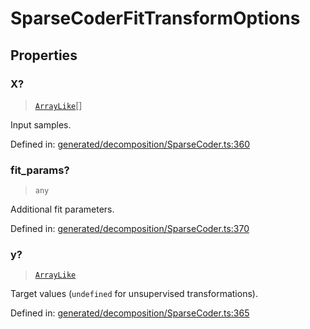 # SparseCoderFitTransformOptions

## Properties

### X?

> [`ArrayLike`](../types/ArrayLike.md)[]

Input samples.

Defined in:  [generated/decomposition/SparseCoder.ts:360](https://github.com/transitive-bullshit/scikit-learn-ts/blob/122b3c0/packages/sklearn/src/generated/decomposition/SparseCoder.ts#L360)

### fit\_params?

> `any`

Additional fit parameters.

Defined in:  [generated/decomposition/SparseCoder.ts:370](https://github.com/transitive-bullshit/scikit-learn-ts/blob/122b3c0/packages/sklearn/src/generated/decomposition/SparseCoder.ts#L370)

### y?

> [`ArrayLike`](../types/ArrayLike.md)

Target values (`undefined` for unsupervised transformations).

Defined in:  [generated/decomposition/SparseCoder.ts:365](https://github.com/transitive-bullshit/scikit-learn-ts/blob/122b3c0/packages/sklearn/src/generated/decomposition/SparseCoder.ts#L365)
